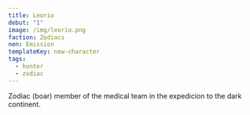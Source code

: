```yaml
---
title: Leorio
debut: "1"
image: /img/leorio.png
faction: Zodiacs
nen: Emission
templateKey: new-character
tags:
  - hunter
  - zodiac
---
```


Zodiac (boar) member of the medical team in the expedicion to the dark continent.
